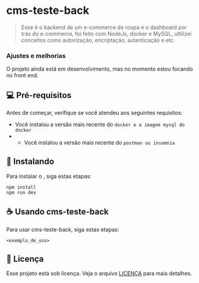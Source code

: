 # cms-teste-back

> Esse é o backend de um e-commerce de roupa e o dashboard por trás do e-commerce, foi feito com NodeJs, docker e MySQL, ultilizei conceitos como autorização, encriptação, autenticação e etc.

### Ajustes e melhorias

O projeto ainda está em desenvolvimento, mas no momento estou focando no front end.

## 💻 Pré-requisitos

Antes de começar, verifique se você atendeu aos seguintes requisitos:

* Você instalou a versão mais recente do `docker e a imagem mysql do docker`
* * Você instalou a versão mais recente do `postman ou insomnia`

## 🚀 Instalando <cms-teste-back>

Para instalar o <cms-teste-back>, siga estas etapas:

```
npm install
npm run dev
```

## ☕ Usando cms-teste-back

Para usar cms-teste-back, siga estas etapas:

```
<exemplo_de_uso>
```

 

## 📝 Licença

Esse projeto está sob licença. Veja o arquivo [LICENÇA](LICENSE) para mais detalhes.
